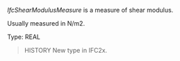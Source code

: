 _IfcShearModulusMeasure_ is a measure of shear modulus.

<!-- end of short definition -->


Usually measured in N/m2.

Type: REAL

> HISTORY New type in IFC2x.
